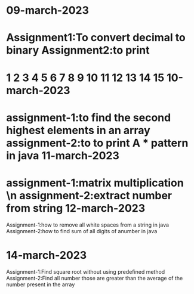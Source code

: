 09-march-2023
=============
Assignment1:To convert decimal to binary
Assignment2:to print 
==================
1 
2 3 
4 5 6 
7 8 9 10 
11 12 13 14 15 
10-march-2023
============
assignment-1:to find the second highest elements in an array
assignment-2:to to print A * pattern in java
11-march-2023
=============
assignment-1:matrix multiplication \n
assignment-2:extract number from string
12-march-2023
=============
Assignment-1:how to remove all white spaces from a string in java
Assignment-2:how to find sum of all digits of anumber in java

14-march-2023
============
Assignment-1:Find square root without using predefined method
Assignment-2:Find all number those are greater than the average of the number present in the array
